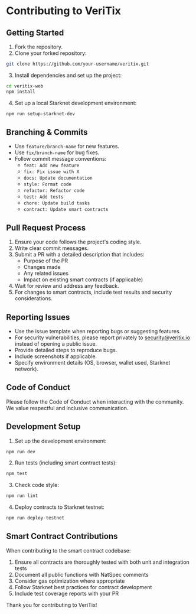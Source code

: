 # Contributing to VeriTix

## Getting Started
1. Fork the repository.
2. Clone your forked repository:

```bash
git clone https://github.com/your-username/veritix.git
```

3. Install dependencies and set up the project:

```bash
cd veritix-web
npm install
```

4. Set up a local Starknet development environment:

```bash
npm run setup-starknet-dev
```

## Branching & Commits
* Use `feature/branch-name` for new features.
* Use `fix/branch-name` for bug fixes.
* Follow commit message conventions:
   * `feat: Add new feature`
   * `fix: Fix issue with X`
   * `docs: Update documentation`
   * `style: Format code`
   * `refactor: Refactor code`
   * `test: Add tests`
   * `chore: Update build tasks`
   * `contract: Update smart contracts`

## Pull Request Process
1. Ensure your code follows the project's coding style.
2. Write clear commit messages.
3. Submit a PR with a detailed description that includes:
   * Purpose of the PR
   * Changes made
   * Any related issues
   * Impact on existing smart contracts (if applicable)
4. Wait for review and address any feedback.
5. For changes to smart contracts, include test results and security considerations.

## Reporting Issues
* Use the issue template when reporting bugs or suggesting features.
* For security vulnerabilities, please report privately to security@veritix.io instead of opening a public issue.
* Provide detailed steps to reproduce bugs.
* Include screenshots if applicable.
* Specify environment details (OS, browser, wallet used, Starknet network).

## Code of Conduct
Please follow the Code of Conduct when interacting with the community. We value respectful and inclusive communication.

## Development Setup
1. Set up the development environment:

```bash
npm run dev
```

2. Run tests (including smart contract tests):

```bash
npm test
```

3. Check code style:

```bash
npm run lint
```

4. Deploy contracts to Starknet testnet:

```bash
npm run deploy-testnet
```

## Smart Contract Contributions
When contributing to the smart contract codebase:

1. Ensure all contracts are thoroughly tested with both unit and integration tests
2. Document all public functions with NatSpec comments
3. Consider gas optimization where appropriate
4. Follow Starknet best practices for contract development
5. Include test coverage reports with your PR

Thank you for contributing to VeriTix!
